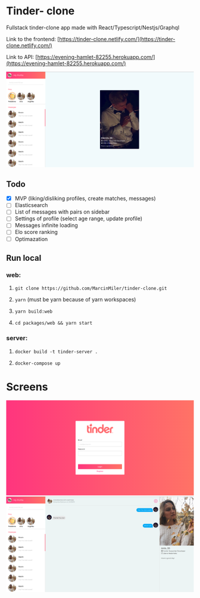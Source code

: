 # Tinder- clone

Fullstack tinder-clone app made with React/Typescript/Nestjs/Graphql

Link to the frontend: [https://tinder-clone.netlify.com/](https://tinder-clone.netlify.com/)

Link to API: [https://evening-hamlet-82255.herokuapp.com/](https://evening-hamlet-82255.herokuapp.com/)

![app](./AppScreens/App.png)

## Todo

-   [x] MVP (liking/disliking profiles, create matches, messages)
-   [ ] Elasticsearch
-   [ ] List of messages with pairs on sidebar
-   [ ] Settings of profile (select age range, update profile)
-   [ ] Messages infinite loading
-   [ ] Elo score ranking
-   [ ] Optimazation

## Run local

### web:

1. `git clone https://github.com/MarcinMiler/tinder-clone.git`

2. `yarn` (must be yarn because of yarn workspaces)

3. `yarn build:web`

4. `cd packages/web && yarn start`

### server:

1. `docker build -t tinder-server .`

2. `docker-compose up`

# Screens

![login](./AppScreens/Login.png)
![messages](./AppScreens/Messages.png)
